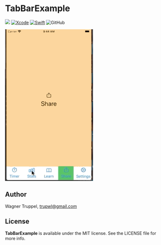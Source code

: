 # TabBarExample

![](https://img.shields.io/badge/platforms-iOS%2013-red)
[![Xcode](https://img.shields.io/badge/Xcode-11-blueviolet.svg)](https://developer.apple.com/xcode)
[![Swift](https://img.shields.io/badge/Swift-5.0-orange.svg)](https://swift.org)
![GitHub](https://img.shields.io/github/license/wltrup/SwiftUI-TabBarExample)

![demo](TabBar.gif)

## Author ##

Wagner Truppel, trupwl@gmail.com

## License ##

**TabBarExample** is available under the MIT license. See the LICENSE file for
more info.
